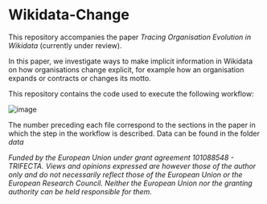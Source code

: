 # Wikidata-Change

This repository accompanies the paper _Tracing Organisation Evolution in Wikidata_ (currently under review). 

In this paper, we investigate ways to make implicit information in Wikidata on how organisations change explicit, for example how an organisation expands or contracts or changes its motto. 

This repository contains the code used to execute the following workflow: 

![image](https://github.com/user-attachments/assets/8f6c3e35-71cb-4ec4-86d0-6c90931e428b)

The number preceding each file correspond to the sections in the paper in which the step in the workflow is described. Data can be found in the folder _data_


_Funded by the European Union under grant agreement 101088548 - TRIFECTA. Views and opinions expressed are however those of the author only and do not necessarily reflect those of the European Union or the European Research Council. Neither the European Union nor the granting authority can be held responsible for them._


